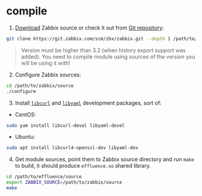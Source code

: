 # compile

1. [Download](http://www.zabbix.com/download)
Zabbix source or check it out from
[Git repository](https://git.zabbix.com/):
```bash
git clone https://git.zabbix.com/scm/zbx/zabbix.git --depth 1 /path/to/zabbix/source
```
> Version must be higher than 3.2
(when history export support was added).
You need to compile module using sources of the version you will be using it with!

2. Configure Zabbix sources:
```bash
cd /path/to/zabbix/source
./configure
```

3. Install
[`libcurl`](https://curl.haxx.se/libcurl/)
and
[`libyaml`](https://pyyaml.org/wiki/LibYAML)
development packages,
sort of:
 * CentOS:
```bash
sudo yum install libcurl-devel libyaml-devel
```
 * Ubuntu:
```bash
sudo apt install libcurl4-openssl-dev libyaml-dev
```

4. Get module sources,
point them to Zabbix source directory
and run `make` to build,
it should produce `effluence.so` shared library.
```bash
cd /path/to/effluence/source
export ZABBIX_SOURCE=/path/to/zabbix/source
make
```
